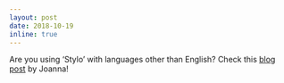 ```yaml
---
layout: post
date: 2018-10-19
inline: true
---
```


Are you using ‘Stylo’ with languages other than English? Check this [blog post](https://computationalstylistics.github.io/blog/stylo_and_languages/) by Joanna!
